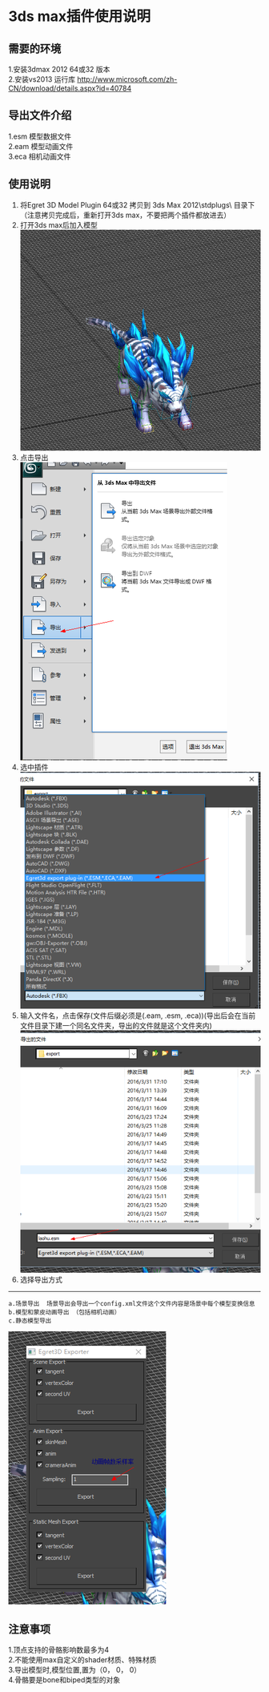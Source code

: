 # 3ds max插件使用说明 #
## 需要的环境 ##
1.安装3dmax 2012 64或32 版本  
2.安装vs2013 运行库 http://www.microsoft.com/zh-CN/download/details.aspx?id=40784  

## 导出文件介绍 ##
1.esm 模型数据文件  
2.eam 模型动画文件  
3.eca 相机动画文件  

## 使用说明 ##
1. 将Egret 3D Model Plugin 64或32 拷贝到 3ds Max 2012\stdplugs\  目录下（注意拷贝完成后，重新打开3ds max，不要把两个插件都放进去）  
2. 打开3ds max后加入模型  
![](1.png)  
3. 点击导出  
![](2.png)   
4. 选中插件  
![](3.png)   
5. 输入文件名，点击保存(文件后缀必须是(.eam, .esm, .eca))(导出后会在当前文件目录下建一个同名文件夹，导出的文件就是这个文件夹内)  
![](4.png)  
6. 选择导出方式   
----------
	a.场景导出  场景导出会导出一个config.xml文件这个文件内容是场景中每个模型变换信息
	b.模型和蒙皮动画导出 （包括相机动画）  
	c.静态模型导出   
![](5.png)   

## 注意事项 ##
1.顶点支持的骨骼影响数最多为4  
2.不能使用max自定义的shader材质、特殊材质  
3.导出模型时,模型位置,置为（0， 0， 0）  
4.骨骼要是bone和biped类型的对象  